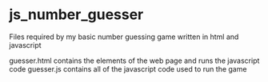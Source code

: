# js_number_guesser
Files required by my basic number guessing game written in html and javascript

guesser.html contains the elements of the web page and runs the javascript code
guesser.js contains all of the javascript code used to run the game
